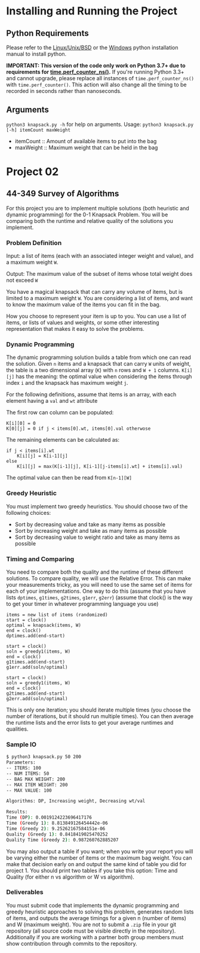 # Installing and Running the Project

## Python Requirements
Please refer to the [Linux/Unix/BSD](https://docs.python.org/3/using/unix.html#getting-and-installing-the-latest-version-of-python) or the [Windows](https://docs.python.org/3/using/windows.html) python installation manual to install python.

**IMPORTANT: This version of the code only work on Python 3.7+ due to requirements for [time.perf_counter_ns()](https://docs.python.org/3/library/time.html#time.perf_counter_ns).** If you're running Python 3.3+ and cannot upgrade, please replace all instances of `time.perf_counter_ns()` with `time.perf_counter()`. This action will also change all the timing to be recorded in seconds rather than nanoseconds.

## Arguments
`python3 knapsack.py -h` for help on arguments.
Usage: `python3 knapsack.py [-h] itemCount maxWeight`
- itemCount :: Amount of available items to put into the bag
- maxWeight :: Maximum weight that can be held in the bag

# Project 02

## 44-349 Survey of Algorithms

For this project you are to implement multiple solutions (both heuristic and dynamic programming) for the 0-1 Knapsack Problem.
You will be comparing both the runtime and relative quality of the solutions you implement.

### Problem Definition

Input: a list of items (each with an associated integer weight and value), and a maximum weight `W`.

Output: The maximum value of the subset of items whose total weight does not exceed `W`

You have a magical knapsack that can carry any volume of items, but is limited to a maximum weight `W`.  You are considering a list of items, and want to know the maximum value of the items you can fit in the bag.

How you choose to represent your item is up to you.  You can use a list of items, or lists of values and weights, or some other interesting representation that makes it easy to solve the problems.

### Dynamic Programming

The dynamic programming solution builds a table from which one can read the solution.  Given `n` items and a knapsack that can carry `W` units of weight, the table is a two dimensional array (`K`) with `n` rows and `W + 1` columns.
`K[i][j]` has the meaning: the optimal value when considering the items through index `i` and the knapsack has maximum weight `j`.

For the following definitions, assume that items is an array, with each element having a `val` and `wt` attribute

The first row can column can be populated:

```
K[i][0] = 0
K[0][j] = 0 if j < items[0].wt, items[0].val otherwose
```

The remaining elements can be calculated as:

```
if j < items[i].wt
    K[i][j] = K[i-1][j]
else
    K[i][j] = max(K[i-1][j], K[i-1][j-items[i].wt] + items[i].val)
```

The optimal value can then be read from `K[n-1][W]`

### Greedy Heuristic

You must implement two greedy heuristics.  You should choose two of the following choices:

* Sort by decreasing value and take as many items as possible
* Sort by increasing weight and take as many items as possible
* Sort by decreasing value to weight ratio and take as many items as possible

### Timing and Comparing

You need to compare both the quality and the runtime of these different solutions.  To compare quality, we will use the Relative Error.  This can make your measurements tricky, as you will need to use the same set of items for each of your implementations.  One way to do this (assume that you have lists `dptimes`, `g1times`, `g2times`, `g1err`, `g2err`) (assume that clock() is the way to get your timer in whatever programming language you use)

```
items = new list of items (randomized)
start = clock()
optimal = knapsack(items, W)
end = clock()
dptimes.add(end-start)

start = clock()
soln = greedy1(items, W)
end = clock()
g1times.add(end-start)
g1err.add(soln/optimal)

start = clock()
soln = greedy1(items, W)
end = clock()
g2times.add(end-start)
g2err.add(soln/optimal)
```

This is only one iteration; you should iterate multiple times (you choose the number of iterations, but it should run multiple times).  You can then average the runtime lists and the error lists to get your average runtimes and qualities.

### Sample IO
```bash
$ python3 knapsack.py 50 200
Parameters:
-- ITERS: 100
-- NUM ITEMS: 50
-- BAG MAX WEIGHT: 200
-- MAX ITEM WEIGHT: 200
-- MAX VALUE: 100

Algorithms: DP, Increasing weight, Decreasing wt/val

Results:
Time (DP): 0.0019124223696417176
Time (Greedy 1): 8.813849126454442e-06
Time (Greedy 2): 9.25262167584151e-06
Quality (Greedy 1): 0.8418419025470252
Quality Time (Greedy 2): 0.987260762885207
```

You may also output a table if you want; when you write your report you will be varying either the number of items or the maximum bag weight.  You can make that decision early on and output the same kind of table you did for project 1.  You should print two tables if you take this option: Time and Quality (for either n vs algorithm or W vs algorithm).

### Deliverables

You must submit code that implements the dynamic programming and greedy heuristic approaches to solving this problem, generates random lists of items, and outputs the average timings for a given n (number of items) and W (maximum weight).  You are not to submit a `.zip` file in your git repository (all source code must be visible directly in the repository).  Additionally if you are working with a partner both group members must show contribution through commits to the repository.
